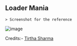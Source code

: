 ## Loader Mania

    > Screenshot for the reference

![image](https://github.com/user-attachments/assets/d9a24d93-ba61-444d-bce7-90fa9cdefca7)


Credits:- [Tirtha Sharma](https://github.com/genze121 "Tirtha Sharma")
